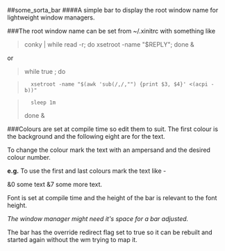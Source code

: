 ##some_sorta_bar
####A simple bar to display the root window name for lightweight window managers.

###The root window name can be set from ~/.xinitrc with something like

>	conky | while read -r; do xsetroot -name "$REPLY"; done &

or

>	while true ; do

>		xsetroot -name "$(awk 'sub(/,/,"") {print $3, $4}' <(acpi -b))"

>		sleep 1m
>	done &

###Colours are set at compile time so edit them to suit.
The first colour is the background and the following eight are for the text.

To change the colour mark the text with an ampersand and the desired colour number.

**e.g.** To use the first and last colours mark the text like -

&0 some text &7 some more text.

Font is set at compile time and the height of the bar is relevant to the font height.

*The window manager might need it's space for a bar adjusted.*

The bar has the override redirect flag set to true so it can be rebuilt and started again without the wm trying to map it.
